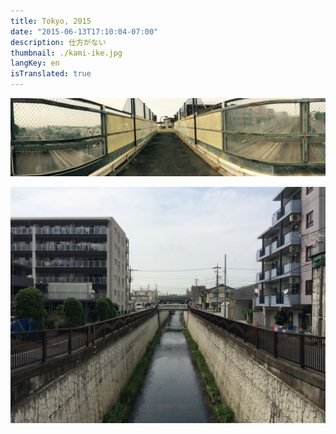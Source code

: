 ```yaml
---
title: Tokyo, 2015
date: "2015-06-13T17:10:04-07:00"
description: 仕方がない
thumbnail: ./kami-ike.jpg
langKey: en
isTranslated: true
---
```


<div class="kg-card kg-image-card kg-width-full">

![Train Spotting](./train-spotting.jpg)

</div>

![Nomi Gawa](./kawa.jpg)
